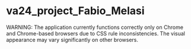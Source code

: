 # va24_project_Fabio_Melasi

WARNING: The application currently functions correctly only on Chrome and Chrome-based browsers due to CSS rule inconsistencies. The visual appearance may vary significantly on other browsers.
